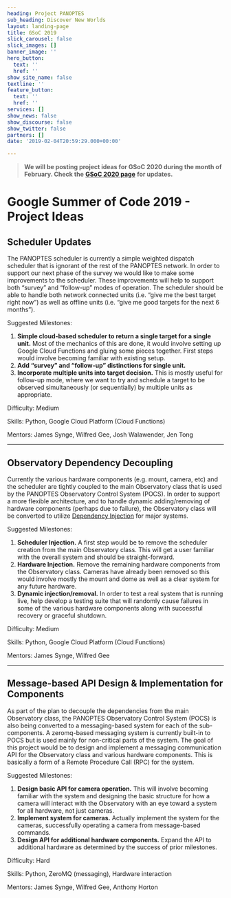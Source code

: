 ```yaml
---
heading: Project PANOPTES
sub_heading: Discover New Worlds
layout: landing-page
title: GSoC 2019
slick_carousel: false
slick_images: []
banner_image: ''
hero_button:
  text: ''
  href: ''
show_site_name: false
textline: ''
feature_button:
  text: ''
  href: ''
services: []
show_news: false
show_discourse: false
show_twitter: false
partners: []
date: '2019-02-04T20:59:29.000+00:00'

---
```

> **We will be posting project ideas for GSoC 2020 during the month of February. Check the** [**GSoC 2020 page**](/gsoc-2020) **for updates.**

# Google Summer of Code 2019 - Project Ideas

## Scheduler Updates

The PANOPTES scheduler is currently a simple weighted dispatch scheduler that is ignorant of the rest of the PANOPTES network. In order to support our next phase of the survey we would like to make some improvements to the scheduler. These improvements will help to support both “survey” and “follow-up” modes of operation. The scheduler should be able to handle both network connected units (i.e. “give me the best target right now”) as well as offline units (i.e. “give me good targets for the next 6 months”).

Suggested Milestones:

1. **Simple cloud-based scheduler to return a single target for a single unit.** Most of the mechanics of this are done, it would involve setting up Google Cloud Functions and gluing some pieces together. First steps would involve becoming familiar with existing setup.
2. **Add “survey” and “follow-up” distinctions for single unit.**
3. **Incorporate multiple units into target decision.** This is mostly useful for follow-up mode, where we want to try and schedule a target to be observed simultaneously (or sequentially) by multiple units as appropriate.

Difficulty: Medium

Skills: Python, Google Cloud Platform (Cloud Functions)

Mentors: James Synge, Wilfred Gee, Josh Walawender, Jen Tong

<hr>

## Observatory Dependency Decoupling

Currently the various hardware components (e.g. mount, camera, etc) and the scheduler are tightly coupled to the main Observatory class that is used by the PANOPTES Observatory Control System (POCS). In order to support a more flexible architecture, and to handle dynamic adding/removing of hardware components (perhaps due to failure), the Observatory class will be converted to utilize [Dependency Injection](https://en.wikipedia.org/wiki/Dependency_injection) for major systems.

Suggested Milestones:

1. **Scheduler Injection.** A first step would be to remove the scheduler creation from the main Observatory class. This will get a user familiar with the overall system and should be straight-forward.
2. **Hardware Injection.** Remove the remaining hardware components from the Observatory class. Cameras have already been removed so this would involve mostly the mount and dome as well as a clear system for any future hardware.
3. **Dynamic injection/removal.** In order to test a real system that is running live, help develop a testing suite that will randomly cause failures in some of the various hardware components along with successful recovery or graceful shutdown.

Difficulty: Medium

Skills: Python, Google Cloud Platform (Cloud Functions)

Mentors: James Synge, Wilfred Gee

<hr>

## Message-based API Design & Implementation for Components

As part of the plan to decouple the dependencies from the main Observatory class, the PANOPTES Observatory Control System (POCS) is also being converted to a messaging-based system for each of the sub-components. A zeromq-based messaging system is currently built-in to POCS but is used mainly for non-critical parts of the system. The goal of this project would be to design and implement a messaging communication API for the Observatory class and various hardware components. This is basically a form of a Remote Procedure Call (RPC) for the system.

Suggested Milestones:

1. **Design basic API for camera operation.** This will involve becoming familiar with the system and designing the basic structure for how a camera will interact with the Observatory with an eye toward a system for all hardware, not just cameras.
2. **Implement system for cameras.** Actually implement the system for the cameras, successfully operating a camera from message-based commands.
3. **Design API for additional hardware components.** Expand the API to additional hardware as determined by the success of prior milestones.

Difficulty: Hard

Skills: Python, ZeroMQ (messaging), Hardware interaction

Mentors: James Synge, Wilfred Gee, Anthony Horton